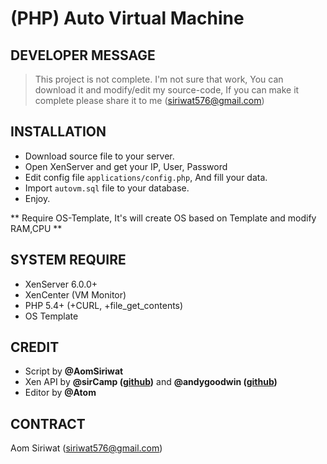 # (PHP) Auto Virtual Machine

## DEVELOPER MESSAGE
> This project is not complete. I'm not sure that work, You can download it and modify/edit my source-code, If you can make it complete please share it to me (siriwat576@gmail.com)

## INSTALLATION
- Download source file to your server.
- Open XenServer and get your IP, User, Password
- Edit config file `applications/config.php`, And fill your data.
- Import `autovm.sql` file to your database.
- Enjoy.
<p>** Require OS-Template, It's will create OS based on Template and modify RAM,CPU **</p>

## SYSTEM REQUIRE
- XenServer 6.0.0+
- XenCenter (VM Monitor)
- PHP 5.4+ (+CURL, +file_get_contents)
- OS Template

## CREDIT
- Script by **@AomSiriwat**
- Xen API by **@sirCamp ([github](https://github.com/sirCamp/Xenapi))** and **@andygoodwin ([github](https://github.com/andygoodwin/PHP-xenapi))**
- Editor by **@Atom**

## CONTRACT
Aom Siriwat (siriwat576@gmail.com)
